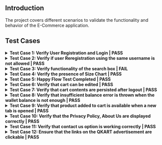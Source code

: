 ## Introduction
The project covers different scenarios to validate the functionality and behavior of the E-Commerce application.

## Test Cases
<details>
<summary><b>Test Case 1: Verify User Registration and Login | PASS</b></summary>
<ul>
<details>
<summary>Details</summary>

- **Objective**: To verify that a new user can successfully register with valid credentials.
- **Steps**:
  1. Navigate to the registration page.
  2. Enter valid user details (username, password, etc.).
  3. Click on the registration button.
  4. Verify if the registration is successful and the user is redirected to the home page.
</details>
<details>
<summary>Screenshots</summary>

![TestCase01_Login_Passed.png](./screenshots/TestCase01_Login_Passed.png)

![TestCase01_Registration_Passed.png](./screenshots/TestCase01_Registration_Passed.png)

![TestCase01_StartTestCase.png](./screenshots/TestCase01_StartTestCase.png)

</details>
</ul>
</details>

<details>
<summary><b>Test Case 2: Verify if user Reregistration using the same username is not allowed | PASS</b></summary>
<ul>
<details>
<summary>Details</summary>

- **Objective**: To verify that the registration process prevents using an existing username.
- **Steps**:
  1. Navigate to the registration page.
  2. Enter an existing username and valid credentials.
  3. Click on the registration button.
  4. Verify if the registration fails and displays an appropriate error message.
</details>
<details>
<summary>Screenshots</summary>

![TestCase02_Reregistration_Blocked.png](./screenshots/TestCase02_Reregistration_Blocked.png)

![TestCase02_StartTestCase.png](./screenshots/TestCase02_StartTestCase.png)

</details>
</ul>
</details>

<details>
<summary><b>Test Case 3: Verify functionality of the search box | FAIL</b></summary>
<ul>
<details>
<summary>Details</summary>

- **Objective**: To verify that a registered user can login with valid credentials.
- **Steps**:
  1. Navigate to the login page.
  2. Enter valid username and password.
  3. Click on the login button.
  4. Verify if the login is successful and the user is redirected to the home page.
</details>
<details>
<summary>Screenshots</summary>

![TestCase03_StartTestCase.png](./screenshots/TestCase03_StartTestCase.png)

</details>
</ul>
</details>

<details>
<summary><b>Test Case 4: Verify the presence of Size Chart | PASS</b></summary>
<ul>
<details>
<summary>Details</summary>

- **Objective**: To verify that the login process fails with invalid credentials.
- **Steps**:
  1. Navigate to the login page.
  2. Enter invalid username and password.
  3. Click on the login button.
  4. Verify if the login fails and an appropriate error message is displayed.
</details>
<details>
<summary>Screenshots</summary>

![TestCase04_SizeChart_Closed.png](./screenshots/TestCase04_SizeChart_Closed.png)

![TestCase04_SizeChart_Opened.png](./screenshots/TestCase04_SizeChart_Opened.png)

![TestCase04_SizeChart_Presence.png](./screenshots/TestCase04_SizeChart_Presence.png)

![TestCase04_SizeChart_Validated.png](./screenshots/TestCase04_SizeChart_Validated.png)

![TestCase04_StartTestCase.png](./screenshots/TestCase04_StartTestCase.png)

</details>
</ul>
</details>

<details>
<summary><b>Test Case 5: Happy Flow Test Completed | PASS</b></summary>
<ul>
<details>
<summary>Details</summary>

- **Objective**: To verify the happy flow of buying products from the website.
- **Steps**:
  1. Register a new user.
  2. Login with the newly registered user's credentials.
  3. Add products to the cart.
  4. Go to the checkout page and place the order.
  5. Verify if the order is placed successfully.
</details>
<details>
<summary>Screenshots</summary>

![TestCase05_HappyFlow_Verified.png](./screenshots/TestCase05_HappyFlow_Verified.png)

![TestCase05_StartTestCase.png](./screenshots/TestCase05_StartTestCase.png)

</details>
</ul>
</details>

<details>
<summary><b>Test Case 6: Verify that cart can be edited | PASS</b></summary>
<ul>
<details>
<summary>Details</summary>

- **Objective**: To verify that the cart can be edited by adding/removing products.
- **Steps**:
  1. Register a new user.
  2. Login with the newly registered user's credentials.
  3. Add products to the cart.
  4. Update the quantity of products in the cart.
  5. Verify if the cart is updated accordingly.
</details>
<details>
<summary>Screenshots</summary>

![TestCase06_Cart_Edit_Verified.png](./screenshots/TestCase06_Cart_Edit_Verified.png)

![TestCase06_StartTestCase.png](./screenshots/TestCase06_StartTestCase.png)

</details>
</ul>
</details>

<details>
<summary><b>Test Case 7: Verify that cart contents are persisted after logout | PASS</b></summary>
<ul>
<details>
<summary>Details</summary>

- **Objective**: To verify that the cart contents are persisted even after the user logs out.
- **Steps**:
  1. Register a new user.
  2. Login with the newly registered user's credentials.
  3. Add products to the cart.
  4. Log out the user.
  5. Log in again with the same user's credentials.
  6. Verify if the cart contents are still present.
</details>
<details>
<summary>Screenshots</summary>

![TestCase07_Cart_Contents_Persisted.png](./screenshots/TestCase07_Cart_Contents_Persisted.png)

![TestCase07_StartTestCase.png](./screenshots/TestCase07_StartTestCase.png)

</details>
</ul>
</details>

<details>
<summary><b>Test Case 8: Verify that insufficient balance error is thrown when the wallet balance is not enough | PASS</b></summary>
<ul>
<details>
<summary>Details</summary>

- **Objective**: To verify that an insufficient balance error is thrown when the wallet balance is not enough to place an order.
- **Steps**:
  1. Register a new user.
  2. Login with the newly registered user's credentials.
  3. Add products to the cart with a high quantity.
  4. Go to the checkout page and place the order.
  5. Verify if the insufficient balance error message is displayed.
</details>
<details>
<summary>Screenshots</summary>

![TestCase08_Insufficient_Balance_Error.png](./screenshots/TestCase08_Insufficient_Balance_Error.png)

![TestCase08_StartTestCase.png](./screenshots/TestCase08_StartTestCase.png)

</details>
</ul>
</details>

<details>
<summary><b>Test Case 9: Verify that product added to cart is available when a new tab is opened | PASS</b></summary>
<ul>
<details>
<summary>Details</summary>

- **Objective**: To verify that a product added to the cart is available when a new tab is opened.
- **Steps**:
  1. Register a new user.
  2. Login with the newly registered user's credentials.
  3. Add a product to the cart.
  4. Open a new tab and navigate to the website.
  5. Verify if the cart contents are still present.
</details>
<details>
<summary>Screenshots</summary>

![TestCase09_EndTestCase.png](./screenshots/TestCase09_EndTestCase.png)

![TestCase09_StartTestCase.png](./screenshots/TestCase09_StartTestCase.png)

</details>
</ul>
</details>

<details>
<summary><b>Test Case 10: Verify that the Privacy Policy, About Us are displayed correctly | PASS</b></summary>
<ul>
<details>
<summary>Details</summary>

- **Objective**: To verify that the Privacy Policy and About Us pages are displayed correctly.
- **Steps**:
  1. Register a new user.
  2. Login with the newly registered user's credentials.
  3. Click on the Privacy Policy link.
  4. Verify if the Privacy Policy page is displayed correctly.
  5. Click on the About Us link.
  6. Verify if the About Us page is displayed correctly.
</details>
<details>
<summary>Screenshots</summary>

![TestCase10_EndTestCase.png](./screenshots/TestCase10_EndTestCase.png)

![TestCase10_StartTestCase.png](./screenshots/TestCase10_StartTestCase.png)

</details>
</ul>
</details>

<details>
<summary><b>Test Case 11: Verify that contact us option is working correctly  | PASS</b></summary>
<ul>
<details>
<summary>Details</summary>

- **Objective**: To verify that the Contact Us option is working correctly.
- **Steps**:
  1. Navigate to the Contact Us page.
  2. Enter name, email, and message.
  3. Click on the Contact Us button.
  4. Verify if the Contact Us form submission is successful.
</details>
<details>
<summary>Screenshots</summary>

![TestCase11_EndTestCase.png](./screenshots/TestCase11_EndTestCase.png)

![TestCase11_StartTestCase.png](./screenshots/TestCase11_StartTestCase.png)

</details>
</ul>
</details>

<details>
<summary><b>Test Case 12:  Ensure that the links on the QKART advertisement are clickable | PASS</b></summary>
<ul>
<details>
<summary>Details</summary>

- **Objective**: To ensure that the links on the QKART advertisement are clickable.
- **Steps**:
  1. Register a new user.
  2. Login with the newly registered user's credentials.
  3. Add a product to the cart.
  4. Go to the checkout page and place the order.
  5. Verify if the QKART advertisements are displayed.
  6. Verify if the links on the QKART advertisements are clickable.
</details>
<details>
<summary>Screenshots</summary>

![TestCase12_EndTestCase.png](./screenshots/TestCase12_EndTestCase.png)

![TestCase12_StartTestCase.png](./screenshots/TestCase12_StartTestCase.png)

</details>
</ul>
</details>

